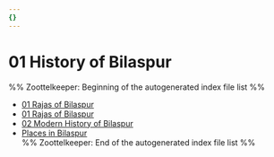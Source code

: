 ```yaml
---
{}
---
```

   
# 01 History of Bilaspur   
%% Zoottelkeeper: Beginning of the autogenerated index file list  %%   
   
-  [01 Rajas of Bilaspur](../../../01%20History%20of%20Himachal%20Pradesh/Z%20Districtwise%20History%20of%20Himachal%20Pradesh/01%20History%20of%20Bilaspur/01%20Rajas%20of%20Bilaspur/01%20Rajas%20of%20Bilaspur.md)   
-  [01 Rajas of Bilaspur](../../../01%20History%20of%20Himachal%20Pradesh/Z%20Districtwise%20History%20of%20Himachal%20Pradesh/01%20History%20of%20Bilaspur/01%20Rajas%20of%20Bilaspur.md)   
-  [02 Modern History of Bilaspur](../../../01%20History%20of%20Himachal%20Pradesh/Z%20Districtwise%20History%20of%20Himachal%20Pradesh/01%20History%20of%20Bilaspur/02%20Modern%20History%20of%20Bilaspur/02%20Modern%20History%20of%20Bilaspur.md)   
-  [Places in Bilaspur](../../../01%20History%20of%20Himachal%20Pradesh/Z%20Districtwise%20History%20of%20Himachal%20Pradesh/01%20History%20of%20Bilaspur/Places%20in%20Bilaspur.md)   
%% Zoottelkeeper: End of the autogenerated index file list  %%